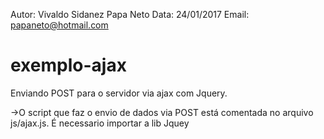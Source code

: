 Autor: Vivaldo Sidanez Papa Neto
Data: 24/01/2017
Email: papaneto@hotmail.com

# exemplo-ajax
Enviando POST para o servidor via ajax com Jquery.

->O script que faz o envio de dados via POST está comentada no arquivo js/ajax.js. É necessario importar a lib Jquey